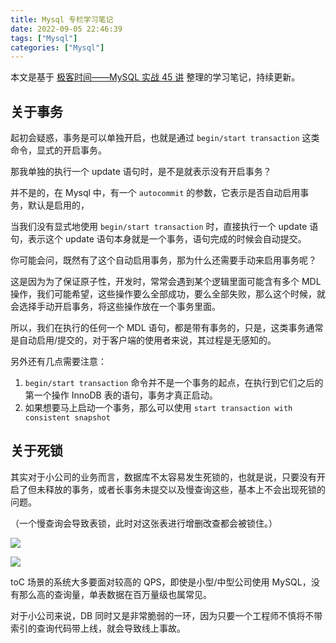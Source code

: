 ```yaml
---
title: Mysql 专栏学习笔记
date: 2022-09-05 22:46:39
tags: ["Mysql"]
categories: ["Mysql"]
---
```


本文是基于 [极客时间——MySQL 实战 45 讲](https://time.geekbang.org/column/intro/100020801) 整理的学习笔记，持续更新。

<!-- more -->

## 关于事务
起初会疑惑，事务是可以单独开启，也就是通过 `begin/start transaction` 这类命令，显式的开启事务。

那我单独的执行一个 update 语句时，是不是就表示没有开启事务？

并不是的，在 Mysql 中，有一个 `autocommit` 的参数，它表示是否自动启用事务，默认是启用的，

当我们没有显式地使用 `begin/start transaction` 时，直接执行一个 update 语句，表示这个 update 语句本身就是一个事务，语句完成的时候会自动提交。

你可能会问，既然有了这个自动启用事务，那为什么还需要手动来启用事务呢？

这是因为为了保证原子性，开发时，常常会遇到某个逻辑里面可能含有多个 MDL 操作，我们可能希望，这些操作要么全部成功，要么全部失败，那么这个时候，就会选择手动开启事务，将这些操作放在一个事务里面。

所以，我们在执行的任何一个 MDL 语句，都是带有事务的，只是，这类事务通常是自动启用/提交的，对于客户端的使用者来说，其过程是无感知的。

另外还有几点需要注意：
1. `begin/start transaction` 命令并不是一个事务的起点，在执行到它们之后的第一个操作 InnoDB 表的语句，事务才真正启动。
2. 如果想要马上启动一个事务，那么可以使用 `start transaction with consistent snapshot`

## 关于死锁
其实对于小公司的业务而言，数据库不太容易发生死锁的，也就是说，只要没有开启了但未释放的事务，或者长事务未提交以及慢查询这些，基本上不会出现死锁的问题。

（一个慢查询会导致表锁，此时对这张表进行增删改查都会被锁住。）

![](https://cdn.jsdelivr.net/gh/0xAiKang/CDN/blog/images/20220905223301.png)

![](https://cdn.jsdelivr.net/gh/0xAiKang/CDN/blog/images/20220905223311.png)

toC 场景的系统大多要面对较高的 QPS，即使是小型/中型公司使用 MySQL，没有那么高的查询量，单表数据在百万量级也属常见。

对于小公司来说，DB 同时又是非常脆弱的一环，因为只要一个工程师不慎将不带索引的查询代码带上线，就会导致线上事故。
